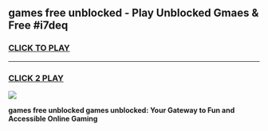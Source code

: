
## games free unblocked - Play Unblocked Gmaes & Free #i7deq
<h3>
<a href="https://premium.freeplayer.one?title=games_free_unblocked&ref=03M">CLICK TO PLAY</a></h3>
<hr>

<h3>
<a href="https://premium.freeplayer.one?title=games_free_unblocked&ref=03M">CLICK 2 PLAY</a>
  
</h3>

<a href="https://premium.freeplayer.one?title=games_free_unblocked&ref=03M"><img src="https://clearcache.store/games.png"></a>


**games free unblocked games unblocked: Your Gateway to Fun and Accessible Online Gaming**
